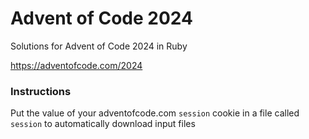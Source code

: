 # Advent of Code 2024

Solutions for Advent of Code 2024 in Ruby

https://adventofcode.com/2024

### Instructions
Put the value of your adventofcode.com `session` cookie in a file called `session` to automatically download input files 

